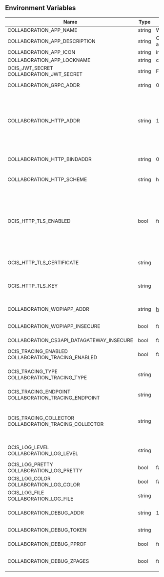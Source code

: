 ## Environment Variables

| Name | Type | Default Value | Description |
|------|------|---------------|-------------|
| COLLABORATION_APP_NAME | string | WOPI app | The name of the app|
| COLLABORATION_APP_DESCRIPTION | string | Open office documents with a WOPI app | App description|
| COLLABORATION_APP_ICON | string | image-edit | Icon for the app|
| COLLABORATION_APP_LOCKNAME | string | com.github.owncloud.collaboration | Name for the app lock|
| OCIS_JWT_SECRET<br/>COLLABORATION_JWT_SECRET | string | FntiswEjCh9e3pCII2EVD57BJcwmtUiv | Used as JWT token and to encrypt access token.|
| COLLABORATION_GRPC_ADDR | string | 0.0.0.0:9301 | The bind address of the GRPC service.|
| COLLABORATION_HTTP_ADDR | string | 127.0.0.1:9300 | The external address of the collaboration service wihout a leading scheme. Either use an IP address or a hostname (127.0.0.1:9301 or wopi.private.prv). The configured 'Scheme' in another envvar will be used to finally build the public URL along with this address.|
| COLLABORATION_HTTP_BINDADDR | string | 0.0.0.0:9300 | The bind address of the HTTP service. Use '<ip-address>:<port>', for example, '127.0.0.1:9301' or '0.0.0.0:9301'.|
| COLLABORATION_HTTP_SCHEME | string | https | The scheme to use for the HTTP address, which is either 'http' or 'https'.|
| OCIS_HTTP_TLS_ENABLED | bool | false | Activates TLS for the http based services using the server certifcate and key configured via OCIS_HTTP_TLS_CERTIFICATE and OCIS_HTTP_TLS_KEY. If OCIS_HTTP_TLS_CERTIFICATE is not set a temporary server certificate is generated - to be used with PROXY_INSECURE_BACKEND=true.|
| OCIS_HTTP_TLS_CERTIFICATE | string |  | Path/File name of the TLS server certificate (in PEM format) for the http services.|
| OCIS_HTTP_TLS_KEY | string |  | Path/File name for the TLS certificate key (in PEM format) for the server certificate to use for the http services.|
| COLLABORATION_WOPIAPP_ADDR | string | https://127.0.0.1:8080 | The URL where the WOPI app is located, such as https://127.0.0.1:8080.|
| COLLABORATION_WOPIAPP_INSECURE | bool | false | Skip TLS certificate verification when connecting to the WOPI app|
| COLLABORATION_CS3API_DATAGATEWAY_INSECURE | bool | false | Connect to the CS3API data gateway insecurely.|
| OCIS_TRACING_ENABLED<br/>COLLABORATION_TRACING_ENABLED | bool | false | Activates tracing.|
| OCIS_TRACING_TYPE<br/>COLLABORATION_TRACING_TYPE | string |  | The type of tracing. Defaults to '', which is the same as 'jaeger'. Allowed tracing types are 'jaeger' and '' as of now.|
| OCIS_TRACING_ENDPOINT<br/>COLLABORATION_TRACING_ENDPOINT | string |  | The endpoint of the tracing agent.|
| OCIS_TRACING_COLLECTOR<br/>COLLABORATION_TRACING_COLLECTOR | string |  | The HTTP endpoint for sending spans directly to a collector, i.e. http://jaeger-collector:14268/api/traces. Only used if the tracing endpoint is unset.|
| OCIS_LOG_LEVEL<br/>COLLABORATION_LOG_LEVEL | string |  | The log level. Valid values are: 'panic', 'fatal', 'error', 'warn', 'info', 'debug', 'trace'.|
| OCIS_LOG_PRETTY<br/>COLLABORATION_LOG_PRETTY | bool | false | Activates pretty log output.|
| OCIS_LOG_COLOR<br/>COLLABORATION_LOG_COLOR | bool | false | Activates colorized log output.|
| OCIS_LOG_FILE<br/>COLLABORATION_LOG_FILE | string |  | The path to the log file. Activates logging to this file if set.|
| COLLABORATION_DEBUG_ADDR | string | 127.0.0.1:9304 | Bind address of the debug server, where metrics, health, config and debug endpoints will be exposed.|
| COLLABORATION_DEBUG_TOKEN | string |  | Token to secure the metrics endpoint.|
| COLLABORATION_DEBUG_PPROF | bool | false | Enables pprof, which can be used for profiling.|
| COLLABORATION_DEBUG_ZPAGES | bool | false | Enables zpages, which can be used for collecting and viewing in-memory traces.|